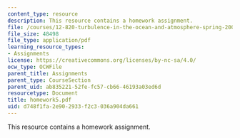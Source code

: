 ```yaml
---
content_type: resource
description: This resource contains a homework assignment.
file: /courses/12-820-turbulence-in-the-ocean-and-atmosphere-spring-2006/d748f1fa2e902933f2c3036a904da661_homework5.pdf
file_size: 48498
file_type: application/pdf
learning_resource_types:
- Assignments
license: https://creativecommons.org/licenses/by-nc-sa/4.0/
ocw_type: OCWFile
parent_title: Assignments
parent_type: CourseSection
parent_uid: ab835221-52fe-fc57-cb66-46193a03ed6d
resourcetype: Document
title: homework5.pdf
uid: d748f1fa-2e90-2933-f2c3-036a904da661
---
```

This resource contains a homework assignment.